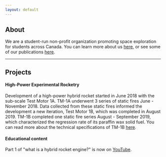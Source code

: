 ```yaml
---
layout: default
---
```


## About

We are a student-run non-profit organization promoting space exploration for students across Canada. You can learn more about us [here](/more-about.md), or see some of our publications [here](/publications.md).

---

## Projects

#### High-Power Experimental Rocketry

Development of a high-power hybrid rocket started in June 2018 with the sub-scale Test Motor 1A. TM-1A underwent 3 series of static fires June - November 2018. Data collected from these static fires informed the development a new iteration, Test Motor 1B, which was completed in August 2019. TM-1B completed one static fire series August - September 2019, which characterized the regression rate of its paraffin wax solid fuel. You can read more about the technical specifications of TM-1B [here](/TM-1B.md).

#### Educational content

Part 1 of "what is a hybrid rocket engine?" is now on [YouTube](https://www.youtube.com/watch?v=K4iIIxSS6Ww). 
